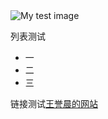 <!DOCTYPE html>
<html lang="cn">
  <head>
    <meta charset="utf-8" />
    <meta name="viewport" content="width=device-width" />
    <link rel="stylesheet" href="../style.css">
    <title>website of function</title>
  </head>
  <body>
    <img src="../img/test.jpg" alt="My test image" />
    <p>列表测试</p>
    <ul>
      <li>一</li>
      <li>二</li>
      <li>三</li>
    </ul>
    <p>链接测试<a href="https://parity-w.github.io/YuchenWang.github.io/cn/index.html">王誉晨的网站</a></p>
  </body>
</html>
